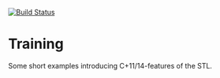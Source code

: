 [![Build Status](https://travis-ci.org/lubkoll/Training.svg?branch=master)](https://travis-ci.org/lubkoll/Training)

# Training

Some short examples introducing C+11/14-features of the STL.
